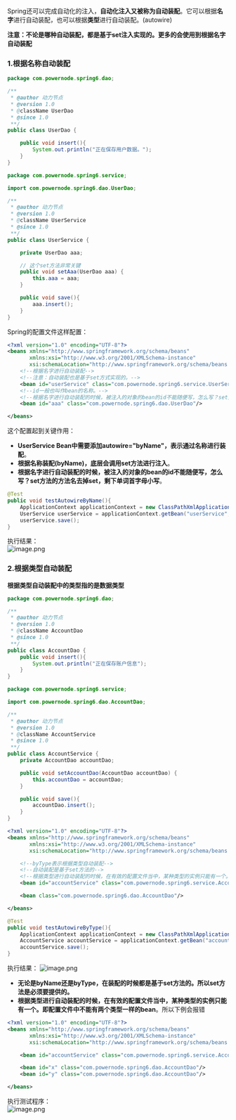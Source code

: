 Spring还可以完成自动化的注入，**自动化注入又被称为自动装配**。它可以根据**名字**进行自动装配，也可以根据**类型**进行自动装配。(autowire)

**注意：不论是哪种自动装配，都是基于set注入实现的。更多的会使用到根据名字自动装配**
### 1.根据名称自动装配

```java
package com.powernode.spring6.dao;

/**
 * @author 动力节点
 * @version 1.0
 * @className UserDao
 * @since 1.0
 **/
public class UserDao {

    public void insert(){
        System.out.println("正在保存用户数据。");
    }
}
```

```java
package com.powernode.spring6.service;

import com.powernode.spring6.dao.UserDao;

/**
 * @author 动力节点
 * @version 1.0
 * @className UserService
 * @since 1.0
 **/
public class UserService {

    private UserDao aaa;

    // 这个set方法非常关键
    public void setAaa(UserDao aaa) {
        this.aaa = aaa;
    }

    public void save(){
        aaa.insert();
    }
}

```
Spring的配置文件这样配置：
```xml
<?xml version="1.0" encoding="UTF-8"?>
<beans xmlns="http://www.springframework.org/schema/beans"
       xmlns:xsi="http://www.w3.org/2001/XMLSchema-instance"
       xsi:schemaLocation="http://www.springframework.org/schema/beans http://www.springframework.org/schema/beans/spring-beans.xsd">
	<!--根据名字进行自动装配-->  
	<!--注意：自动装配也是基于set方式实现的。-->
    <bean id="userService" class="com.powernode.spring6.service.UserService" autowire="byName"/>
    <!--id一般也叫作bean的名称。-->  
	<!--根据名字进行自动装配的时候，被注入的对象的bean的id不能随便写，怎么写？set方法的方法名去掉set，剩下单词首字母小写。-->
    <bean id="aaa" class="com.powernode.spring6.dao.UserDao"/>

</beans>
```
这个配置起到关键作用：  
- **UserService Bean中需要添加autowire="byName"，表示通过名称进行装配**。
- **根据名称装配(byName)，底层会调用set方法进行注入**。
- **根据名字进行自动装配的时候，被注入的对象的bean的id不能随便写，怎么写？set方法的方法名去掉set，剩下单词首字母小写**。
```java
@Test
public void testAutowireByName(){
    ApplicationContext applicationContext = new ClassPathXmlApplicationContext("spring-autowire.xml");
    UserService userService = applicationContext.getBean("userService", UserService.class);
    userService.save();
}
```
执行结果：    
![image.png](https://cdn.nlark.com/yuque/0/2022/png/21376908/1665535913374-7031648f-fad4-4fa1-a3f1-68dcf2318bef.png#averageHue=%23f5f4f3&clientId=ubfe41891-11ea-4&from=paste&height=116&id=u09b0d555&originHeight=116&originWidth=471&originalType=binary&ratio=1&rotation=0&showTitle=false&size=9778&status=done&style=shadow&taskId=u99de35e6-3c78-4628-b282-8fe94b88194&title=&width=471)

### 2.根据类型自动装配
**根据类型自动装配中的类型指的是数据类型**

```java
package com.powernode.spring6.dao;

/**
 * @author 动力节点
 * @version 1.0
 * @className AccountDao
 * @since 1.0
 **/
public class AccountDao {
    public void insert(){
        System.out.println("正在保存账户信息");
    }
}
```

```java
package com.powernode.spring6.service;

import com.powernode.spring6.dao.AccountDao;

/**
 * @author 动力节点
 * @version 1.0
 * @className AccountService
 * @since 1.0
 **/
public class AccountService {
    private AccountDao accountDao;

    public void setAccountDao(AccountDao accountDao) {
        this.accountDao = accountDao;
    }

    public void save(){
        accountDao.insert();
    }
}
```

```xml
<?xml version="1.0" encoding="UTF-8"?>
<beans xmlns="http://www.springframework.org/schema/beans"
       xmlns:xsi="http://www.w3.org/2001/XMLSchema-instance"
       xsi:schemaLocation="http://www.springframework.org/schema/beans http://www.springframework.org/schema/beans/spring-beans.xsd">

    <!--byType表示根据类型自动装配-->
    <!--自动装配是基于set方法的-->  
	<!--根据类型进行自动装配的时候，在有效的配置文件当中，某种类型的实例只能有一个。-->
    <bean id="accountService" class="com.powernode.spring6.service.AccountService" autowire="byType"/>

    <bean class="com.powernode.spring6.dao.AccountDao"/>

</beans>
```

```java
@Test
public void testAutowireByType(){
    ApplicationContext applicationContext = new ClassPathXmlApplicationContext("spring-autowire.xml");
    AccountService accountService = applicationContext.getBean("accountService", AccountService.class);
    accountService.save();
}
```
执行结果： 
![image.png](https://cdn.nlark.com/yuque/0/2022/png/21376908/1665537096983-d3c25b4c-21e1-499f-b348-6f829bc84a48.png#averageHue=%23f4f3f2&clientId=ubfe41891-11ea-4&from=paste&height=109&id=ucf231dcd&originHeight=109&originWidth=514&originalType=binary&ratio=1&rotation=0&showTitle=false&size=9362&status=done&style=shadow&taskId=u73dc5c4e-c505-4247-8652-02ac58e7020&title=&width=514)
* **无论是byName还是byType，在装配的时候都是基于set方法的。所以set方法是必须要提供的。**
* **根据类型进行自动装配的时候，在有效的配置文件当中，某种类型的实例只能有一个。即配置文件中不能有两个类型一样的bean**。所以下例会报错
```xml
<?xml version="1.0" encoding="UTF-8"?>
<beans xmlns="http://www.springframework.org/schema/beans"
       xmlns:xsi="http://www.w3.org/2001/XMLSchema-instance"
       xsi:schemaLocation="http://www.springframework.org/schema/beans http://www.springframework.org/schema/beans/spring-beans.xsd">

    <bean id="accountService" class="com.powernode.spring6.service.AccountService" autowire="byType"/>

    <bean id="x" class="com.powernode.spring6.dao.AccountDao"/>
    <bean id="y" class="com.powernode.spring6.dao.AccountDao"/>

</beans>
```
执行测试程序：  
![image.png](https://cdn.nlark.com/yuque/0/2022/png/21376908/1665537341888-57af14a1-eeb4-4070-8713-b4368003251d.png#averageHue=%23faf7f6&clientId=ubfe41891-11ea-4&from=paste&height=254&id=uee149cb5&originHeight=254&originWidth=1583&originalType=binary&ratio=1&rotation=0&showTitle=false&size=57785&status=done&style=shadow&taskId=ud9ec74f0-3975-42b6-9535-c4c92b16535&title=&width=1583)
